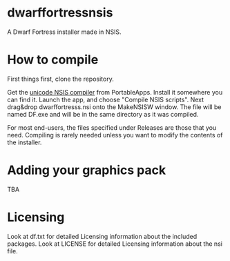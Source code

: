 dwarffortressnsis
=================
A Dwarf Fortress installer made in NSIS.

How to compile
==============
First things first, clone the repository.

Get the [unicode NSIS compiler](http://portableapps.com/apps/development/nsis_portable) from PortableApps. Install it somewhere you can find it. Launch the app, and choose "Compile NSIS scripts". Next drag&drop dwarffortresss.nsi onto the MakeNSISW window. The file will be named DF.exe and will be in the same directory as it was compiled.

For most end-users, the files specified under Releases are those that you need. Compiling is rarely needed unless you want to modify the contents of the installer.

Adding your graphics pack
=========================
TBA

Licensing
=========
Look at df.txt for detailed Licensing information about the included packages.
Look at LICENSE for detailed Licensing information about the nsi file.